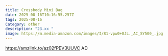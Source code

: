 ```yaml
---
title: Crossbody Mini Bag
date: 2025-08-16T10:16:55.257Z
tags: 2025-08-16
Category: other
description: "23.xx "
image: https://m.media-amazon.com/images/I/81-vpw0+8JL._AC_SY500_.jpg
---
```

https://amzlink.to/az02fPEV3UUVC
AD